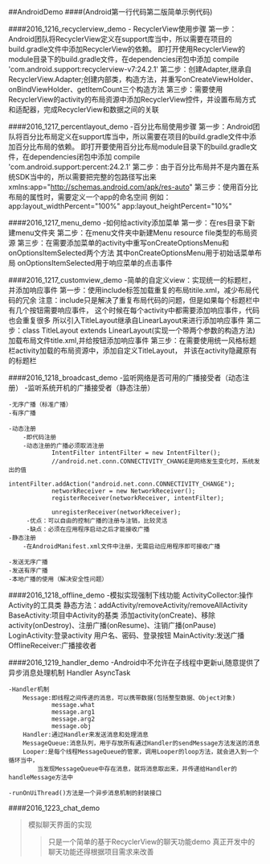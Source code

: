 ##AndroidDemo
####(Android第一行代码第二版简单示例代码)

####2016_1216_recyclerview_demo
    - RecyclerView使用步骤
            第一步：Android团队将RecyclerView定义在support库当中，所以需要在项目的build.gradle文件中添加RecyclerView的依赖。
                    即打开使用RecyclerView的module目录下的build.gradle文件，在dependencies闭包中添加
                    compile 'com.android.support:recyclerview-v7:24.2.1'
            第二步：创建Adapter,继承自RecyclerView.Adapter;创建内部类，构造方法，并重写onCreateViewHolder、onBindViewHolder、getItemCount三个构造方法
            第三步：需要使用RecyclerView的activity的布局资源中添加RecyclerView控件，并设置布局方式和适配器，完成RecyclerView和数据之间的关联


####2016_1217_percentlayout_demo
    -百分比布局使用步骤
            第一步：Android团队将百分比布局定义在support库当中，所以需要在项目的build.gradle文件中添加百分比布局的依赖。
                    即打开要使用百分比布局module目录下的build.gradle文件，在dependencies闭包中添加
                    compile 'com.android.support:percent:24.2.1'
            第二步：由于百分比布局并不是内置在系统SDK当中的，所以需要把完整的包路径写出来
                    xmlns:app="http://schemas.android.com/apk/res-auto"
            第三步：使用百分比布局的属性时，需要定义一个app的命名空间
                    例如：app:layout_widthPercent="100%"
                          app:layout_heightPercent="10%"
                          

####2016_1217_menu_demo
    -如何给activity添加菜单
            第一步：在res目录下新建menu文件夹
            第二步：在menu文件夹中新建Menu resource file类型的布局资源
            第三步：在需要添加菜单的activity中重写onCreateOptionsMenu和onOptionsItemSelected两个方法
                    其中onCreateOptionsMenu用于初始话菜单布局
                    onOptionsItemSelected用于响应菜单的点击事件
                    

####2016_1217_customview_demo
    -简单的自定义view：实现统一的标题栏，并添加响应事件
            第一步：使用include标签加载重复的布局titile.xml，减少布局代码的冗余
                    注意：include只是解决了重复布局代码的问题，但是如果每个标题栏中有几个按钮需要响应事件，
                          这个时候在每个activity中都需要添加响应事件，代码也会重复很多
                          所以引入TitleLayout继承自LinearLayout来进行添加响应事件
            第二步：class TitleLayout extends LinearLayout(实现一个带两个参数的构造方法)
                    加载布局文件title.xml,并给按钮添加响应事件
            第三步：在需要使用统一风格标题栏activity加载的布局资源中，添加自定义TitleLayout，
                    并该在activity隐藏原有的标题栏
                    

####2016_1218_broadcast_demo
    -监听网络是否可用的广播接受者（动态注册）
    -监听系统开机的广播接受者（静态注册）
    
    -无序广播（标准广播）
    -有序广播
    
    -动态注册
        -即代码注册
        -动态注册的广播必须取消注册
                IntentFilter intentFilter = new IntentFilter();
                //android.net.conn.CONNECTIVITY_CHANGE是网络发生变化时，系统发出的值
                intentFilter.addAction("android.net.conn.CONNECTIVITY_CHANGE");
                networkReceiver = new NetworkReceiver();
                registerReceiver(networkReceiver, intentFilter);
                
                unregisterReceiver(networkReceiver);
         -优点：可以自由的控制广播的注册与注销，比较灵活
         -缺点：必须在应用程序启动之后才能接收广播
    -静态注册
        -在AndroidManifest.xml文件中注册，无需启动应用程序即可接收广播
        
    -发送无序广播
    -发送有序广播
    -本地广播的使用（解决安全性问题）
        
            
####2016_1218_offline_demo
    -模拟实现强制下线功能
        ActivityCollector:操作Activity的工具类
                静态方法：addActivity/removeActivity/removeAllActivity
        BaseActivity:项目中Activity的基类
                添加activity(onCreate)、移除activity(onDestroy)、注册广播(onResume)、注销广播(onPause)
        LoginActivity:登录activity
                用户名、密码、登录按钮
        MainActivity:发送广播
        OfflineReceiver:广播接收者


####2016_1219_handler_demo
    -Android中不允许在子线程中更新ui,随意提供了异步消息处理机制
        Handler
        AsyncTask
        
    -Handler机制
        Message:即线程之间传递的消息，可以携带数据(包括整型数据、Object对象)
                message.what
                message.arg1
                message.arg2
                message.obj
        Handler:通过Handler来发送消息和处理消息
        MessageQueue:消息队列，用于存放所有通过Handler的sendMessage方法发送的消息
        Looper:是每个线程MessageQueue的管家，调用Looper的loop方法，就会进入到一个循环当中，
            当发现MessageQueue中存在消息，就将消息取出来，并传递给Handler的handleMessage方法中
        
    -runOnUiThread()方法是一个异步消息机制的封装接口
    
    
####2016_1223_chat_demo
>模拟聊天界面的实现
>>只是一个简单的基于RecyclerView的聊天功能demo
  真正开发中的聊天功能还得根据项目需求来改善